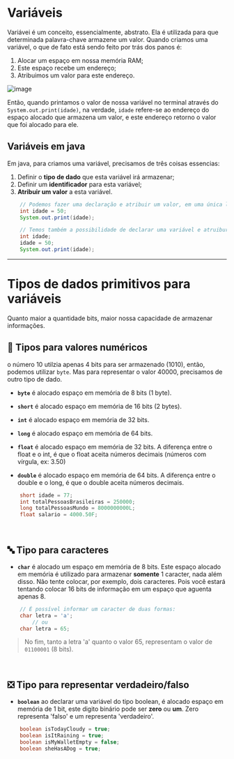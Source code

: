 # Variáveis
Variávei é um conceito, essencialmente, abstrato. Ela é utilizada para que determinada palavra-chave armazene um valor. 
Quando criamos uma variável, o que de fato está sendo feito por trás dos panos é:
1. Alocar um espaço em nossa memória RAM;
2. Este espaço recebe um endereço;
3. Atribuimos um valor para este endereço.

![image](https://github.com/FireguiQueen/Java/assets/98475125/fda89935-d180-4a56-a0ff-f7be5b1015df)

Então, quando printamos o valor de nossa variável no terminal através do `System.out.print(idade)`, na verdade, `idade` refere-se
ao endereço do espaço alocado que armazena um valor, e este endereço retorno o valor que foi alocado para ele.

## Variáveis em java
Em java, para criamos uma variável, precisamos de três coisas essencias:
1. Definir o __tipo de dado__ que esta variável irá armazenar;
2. Definir um __identificador__ para esta variável; 
3. __Atribuir um valor__ a esta variável. 
```java
    // Podemos fazer uma declaração e atribuir um valor, em uma única linha. 
    int idade = 50; 
    System.out.print(idade);
```
```java
    // Temos também a possibilidade de declarar uma variável e atruibur um valor a ela futuramente.
    int idade; 
    idade = 50;
    System.out.print(idade);
```

___

# Tipos de dados primitivos para variáveis
Quanto maior a quantidade bits, maior nossa capacidade de armazenar informações.

## 🔢 Tipos para valores numéricos
o número 10 utilzia apenas 4 bits para ser armazenado (1010), então, podemos utilizar `byte`.
Mas para representar o valor 40000, precisamos de outro tipo de dado.
- __`byte`__ é alocado espaço em memória de 8 bits (1 byte).
- __`short`__ é alocado espaço em memória de 16 bits (2 bytes). 
- __`int`__ é alocado espaço em memória de 32 bits.
- __`long`__ é alocado espaço em memória de 64 bits. 

- __`float`__ é alocado espaço em memória de 32 bits. A diferença entre o float e o int, é que o float aceita números decimais (números com vírgula, ex: 3.50)
- __`double`__ é alocado espaço em memória de 64 bits. A diferença entre o double e o long, é que o double aceita números decimais.

```java
    short idade = 77;
    int totalPessoasBrasileiras = 250000;
    long totalPessoasMundo = 8000000000L;
    float salario = 4000.50F;
```

<br>

## 🔤 Tipo para caracteres 
- __`char`__ é alocado um espaço em memória de 8 bits. Este espaço alocado em memória é utilizado para armazenar __somente__ 1 caracter, nada além disso. Não tente colocar, por exemplo, dois caracteres. Pois você estará tentando colocar 16 bits de informação em um espaço que aguenta apenas 8.  
```java
    // É possível informar um caracter de duas formas:
    char letra = 'a';
        // ou
    char letra = 65; 
```
> No fim, tanto a letra 'a' quanto o valor 65, representam o valor de `01100001` (8 bits).

<br>

## ❎ Tipo para representar verdadeiro/falso 
- __`boolean`__ ao declarar uma variável do tipo boolean, é alocado espaço em memória de 1 bit, este digito binário pode ser __zero__ ou __um__. Zero representa 'falso' e um representa 'verdadeiro'.
```java
    boolean isTodayCloudy = true;
    boolean isItRaining = true;
    boolean isMyWalletEmpty = false; 
    boolean sheHasADog = true; 
```
